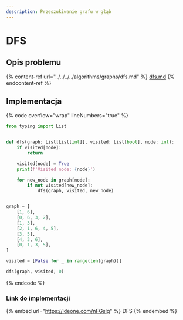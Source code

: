 ```yaml
---
description: Przeszukiwanie grafu w głąb
---
```


# DFS

## Opis problemu

{% content-ref url="../../../../algorithms/graphs/dfs.md" %}
[dfs.md](../../../../algorithms/graphs/dfs.md)
{% endcontent-ref %}

## Implementacja

{% code overflow="wrap" lineNumbers="true" %}
```python
from typing import List


def dfs(graph: List[List[int]], visited: List[bool], node: int):
    if visited[node]:
        return

    visited[node] = True
    print(f'Visited node: {node}')

    for new_node in graph[node]:
        if not visited[new_node]:
            dfs(graph, visited, new_node)


graph = [
	[1, 6],
	[0, 6, 3, 2],
	[1, 3],
	[2, 1, 6, 4, 5],
	[3, 5],
	[4, 3, 6],
	[0, 1, 3, 5],
]

visited = [False for _ in range(len(graph))]

dfs(graph, visited, 0)
```
{% endcode %}

### Link do implementacji

{% embed url="https://ideone.com/nFGslg" %}
DFS
{% endembed %}
